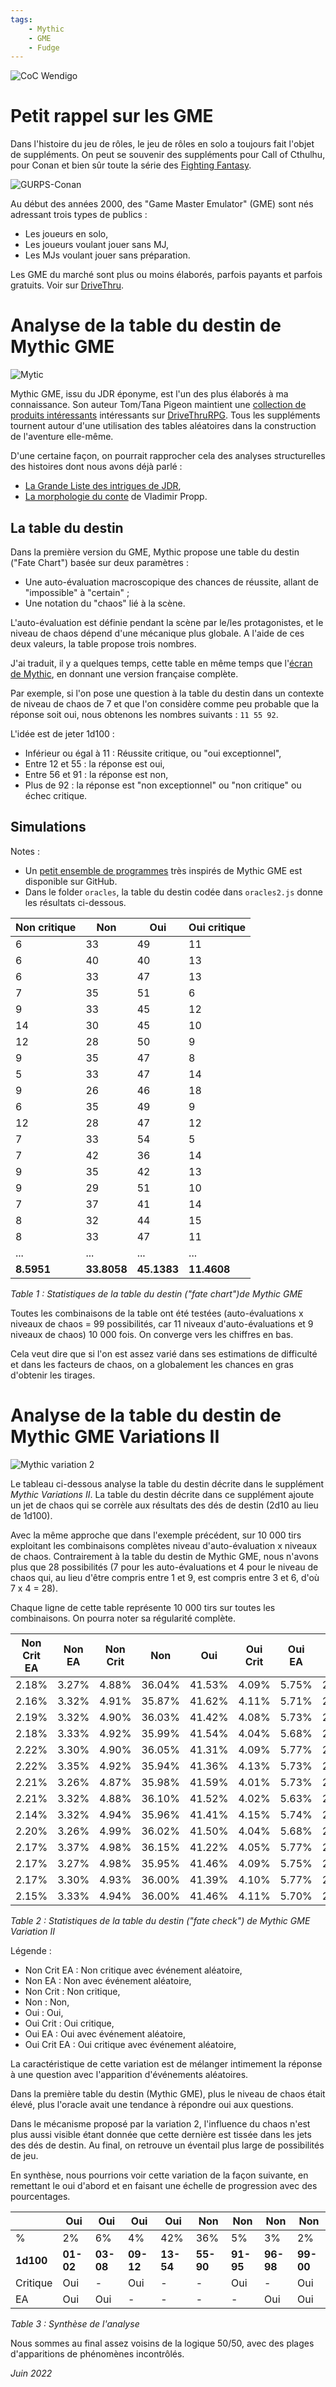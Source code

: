 ```yaml
---
tags:
    - Mythic
    - GME
    - Fudge
---
```


![CoC Wendigo](../images/CoC-Wendigo.png)

# Petit rappel sur les GME

Dans l'histoire du jeu de rôles, le jeu de rôles en solo a toujours fait l'objet de suppléments. On peut se souvenir des suppléments pour Call of Cthulhu, pour Conan et bien sûr toute la série des [Fighting Fantasy](https://www.fightingfantasy.com/).

![GURPS-Conan](../images/GURPS-Conan.png)

Au début des années 2000, des "Game Master Emulator" (GME) sont nés adressant trois types de publics :

* Les joueurs en solo,
* Les joueurs voulant jouer sans MJ,
* Les MJs voulant jouer sans préparation.

Les GME du marché sont plus ou moins élaborés, parfois payants et parfois gratuits. Voir sur [DriveThru](https://www.drivethrurpg.com/browse.php?keywords=emulator).

# Analyse de la table du destin de Mythic GME

![Mytic](../images/mythicgme.png)

Mythic GME, issu du JDR éponyme, est l'un des plus élaborés à ma connaissance. Son auteur Tom/Tana Pigeon maintient une [collection de produits intéressants](https://www.drivethrurpg.com/browse/pub/480/Word-Mill) intéressants sur [DriveThruRPG](https://www.drivethrurpg.com/). Tous les suppléments tournent autour d'une utilisation des tables aléatoires dans la construction de l'aventure elle-même.

D'une certaine façon, on pourrait rapprocher cela des analyses structurelles des histoires dont nous avons déjà parlé :

* [La Grande Liste des intrigues de JDR](../downloads/grande-liste.md),
* [La morphologie du conte](../pages/propp.md) de Vladimir Propp.

## La table du destin

Dans la première version du GME, Mythic propose une table du destin ("Fate Chart") basée sur deux paramètres :

* Une auto-évaluation macroscopique des chances de réussite, allant de "impossible" à "certain" ;
* Une notation du "chaos" lié à la scène.

L'auto-évaluation est définie pendant la scène par le/les protagonistes, et le niveau de chaos dépend d'une mécanique plus globale. A l'aide de ces deux valeurs, la table propose trois nombres.

J'ai traduit, il y a quelques temps, cette table en même temps que l'[écran de Mythic](https://github.com/orey/jdr/blob/master/Mythic-fr/MythicGME-EcranMJ-VersionFrancaise-OreyJdr05.pdf), en donnant une version française complète.

Par exemple, si l'on pose une question à la table du destin dans un contexte de niveau de chaos de 7 et que l'on considère comme peu probable que la réponse soit oui, nous obtenons les nombres suivants : `11 55 92`.

L'idée est de jeter 1d100 :

* Inférieur ou égal à 11 : Réussite critique, ou "oui exceptionnel",
* Entre 12 et 55 : la réponse est oui,
* Entre 56 et 91 : la réponse est non,
* Plus de 92 : la réponse est "non exceptionnel" ou "non critique" ou échec critique.

## Simulations

Notes :
* Un [petit ensemble de programmes](https://github.com/orey/gme) très inspirés de Mythic GME est disponible sur GitHub.
* Dans le folder `oracles`, la table du destin codée dans `oracles2.js` donne les résultats ci-dessous.

| Non critique | Non         | Oui         | Oui critique |
|--------------|-------------|-------------|--------------|
| 6            | 33          | 49          | 11           |
| 6            | 40          | 40          | 13           |
| 6            | 33          | 47          | 13           |
| 7            | 35          | 51          | 6            |
| 9            | 33          | 45          | 12           |
| 14           | 30          | 45          | 10           |
| 12           | 28          | 50          | 9            |
| 9            | 35          | 47          | 8            |
| 5            | 33          | 47          | 14           |
| 9            | 26          | 46          | 18           |
| 6            | 35          | 49          | 9            |
| 12           | 28          | 47          | 12           |
| 7            | 33          | 54          | 5            |
| 7            | 42          | 36          | 14           |
| 9            | 35          | 42          | 13           |
| 9            | 29          | 51          | 10           |
| 7            | 37          | 41          | 14           |
| 8            | 32          | 44          | 15           |
| 8            | 33          | 47          | 11           |
| ...          | ...         | ...         | ...          |
| **8.5951**   | **33.8058** | **45.1383** | **11.4608**  |

_Table 1 : Statistiques de la table du destin ("fate chart")de Mythic GME_

Toutes les combinaisons de la table ont été testées (auto-évaluations x niveaux de chaos = 99 possibilités, car 11 niveaux d'auto-évaluations et 9 niveaux de chaos) 10 000 fois. On converge vers les chiffres en bas.

Cela veut dire que si l'on est assez varié dans ses estimations de difficulté et dans les facteurs de chaos, on a globalement les chances en gras d'obtenir les tirages.

# Analyse de la table du destin de Mythic GME Variations II

![Mythic variation 2](../images/Mythic-variations2.png)

Le tableau ci-dessous analyse la table du destin décrite dans le supplément _Mythic Variations II_. La table du destin décrite dans ce supplément ajoute un jet de chaos qui se corrèle aux résultats des dés de destin (2d10 au lieu de 1d100).

Avec la même approche que dans l'exemple précédent, sur 10 000 tirs exploitant les combinaisons complètes niveau d'auto-évaluation x niveaux de chaos. Contrairement à la table du destin de Mythic GME, nous n'avons plus que 28 possibilités (7 pour les auto-évaluations et 4 pour le niveau de chaos qui, au lieu d'être compris entre 1 et 9, est compris entre 3 et 6, d'où 7 x 4 = 28).

Chaque ligne de cette table représente 10 000 tirs sur toutes les combinaisons. On pourra noter sa régularité complète.

| Non Crit EA | Non EA | Non Crit | Non    | Oui    | Oui Crit | Oui EA | Oui Crit EA |
|-------------|--------|----------|--------|--------|----------|--------|-------------|
| 2.18%       | 3.27%  | 4.88%    | 36.04% | 41.53% | 4.09%    | 5.75%  | 2.25%       |
| 2.16%       | 3.32%  | 4.91%    | 35.87% | 41.62% | 4.11%    | 5.71%  | 2.30%       |
| 2.19%       | 3.32%  | 4.90%    | 36.03% | 41.42% | 4.08%    | 5.73%  | 2.33%       |
| 2.18%       | 3.33%  | 4.92%    | 35.99% | 41.54% | 4.04%    | 5.68%  | 2.33%       |
| 2.22%       | 3.30%  | 4.90%    | 36.05% | 41.31% | 4.09%    | 5.77%  | 2.36%       |
| 2.22%       | 3.35%  | 4.92%    | 35.94% | 41.36% | 4.13%    | 5.73%  | 2.35%       |
| 2.21%       | 3.26%  | 4.87%    | 35.98% | 41.59% | 4.01%    | 5.73%  | 2.34%       |
| 2.21%       | 3.32%  | 4.88%    | 36.10% | 41.52% | 4.02%    | 5.63%  | 2.32%       |
| 2.14%       | 3.32%  | 4.94%    | 35.96% | 41.41% | 4.15%    | 5.74%  | 2.34%       |
| 2.20%       | 3.26%  | 4.99%    | 36.02% | 41.50% | 4.04%    | 5.68%  | 2.30%       |
| 2.17%       | 3.37%  | 4.98%    | 36.15% | 41.22% | 4.05%    | 5.77%  | 2.29%       |
| 2.17%       | 3.27%  | 4.98%    | 35.95% | 41.46% | 4.09%    | 5.75%  | 2.33%       |
| 2.17%       | 3.30%  | 4.93%    | 36.00% | 41.39% | 4.10%    | 5.77%  | 2.33%       |
| 2.15%       | 3.33%  | 4.94%    | 36.00% | 41.46% | 4.11%    | 5.70%  | 2.32%       |

_Table 2 : Statistiques de la table du destin ("fate check") de Mythic GME Variation II_

Légende :

* Non Crit EA : Non critique avec événement aléatoire,
* Non EA : Non avec événement aléatoire,
* Non Crit : Non critique,
* Non : Non,
* Oui : Oui,
* Oui Crit : Oui critique,
* Oui EA : Oui avec événement aléatoire,
* Oui Crit EA : Oui critique avec événement aléatoire,

La caractéristique de cette variation est de mélanger intimement la réponse à une question avec l'apparition d'événements aléatoires.

Dans la première table du destin (Mythic GME), plus le niveau de chaos était élevé, plus l'oracle avait une tendance à répondre oui aux questions.

Dans le mécanisme proposé par la variation 2, l'influence du chaos n'est plus aussi visible étant donnée que cette dernière est tissée dans les jets des dés de destin. Au final, on retrouve un éventail plus large de possibilités de jeu.

En synthèse, nous pourrions voir cette variation de la façon suivante, en remettant le oui d'abord et en faisant une échelle de progression avec des pourcentages.

|           | Oui       | Oui       | Oui       | Oui       | Non       | Non       | Non       | Non       |
|-----------|-----------|-----------|-----------|-----------|-----------|-----------|-----------|-----------|
| %         | 2%        | 6%        | 4%        | 42%       | 36%       | 5%        | 3%        | 2%        |
| **1d100** | **01-02** | **03-08** | **09-12** | **13-54** | **55-90** | **91-95** | **96-98** | **99-00** |
| Critique  | Oui       | -         | Oui       | -         | -         | Oui       | -         | Oui       |
| EA        | Oui       | Oui       | -         | -         | -         | -         | Oui       | Oui       |

_Table 3 : Synthèse de l'analyse_

Nous sommes au final assez voisins de la logique 50/50, avec des plages d'apparitions de phénomènes incontrôlés.


_Juin 2022_
